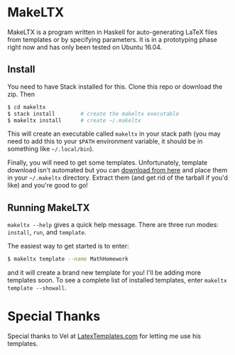 MakeLTX
=======

MakeLTX is a program written in Haskell for auto-generating LaTeX files from templates or by
specifying parameters. It is in a prototyping phase right now and has only
been tested on Ubuntu 16.04.

## Install

You need to have Stack installed for this. Clone this repo or download the zip. Then
``` bash
$ cd makeltx
$ stack install        # create the makeltx executable
$ makeltx install      # create ~/.makeltx
```
This will create an executable called `makeltx` in your stack path (you may need to add this to your `$PATH`
environment variable, it should be in something like `~/.local/bin`).

Finally, you will need to get some templates. Unfortunately, template download isn't automated but you can
[download from here](http://benkushigian.com/makeltx/templates/templates.tar.gz) and place them in your `~/.makeltx` directory. Extract them (and get rid of the tarball if you'd like) and you're good to go!

## Running MakeLTX
`makeltx --help` gives a quick help message. There are three run modes: `install`, `run`, and `template`.

The easiest way to get started is to enter:

``` bash
$ makeltx template --name MathHomework
```` 

and it will create a brand new template for you! I'll be adding more templates soon.
To see a complete list of installed templates, enter `makeltx template --showall`.

Special Thanks
==============
Special thanks to Vel at [LatexTemplates.com](http://latextemplates.com) for letting me use his templates.

